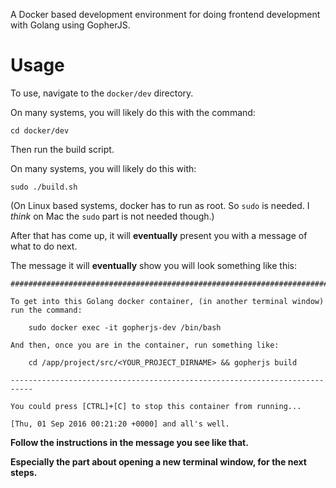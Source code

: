 A Docker based development environment for doing frontend development with Golang using GopherJS.

# Usage

To use, navigate to the `docker/dev` directory.

On many systems, you will likely do this with the command:
```
cd docker/dev
```

Then run the build script.

On many systems, you will likely do this with:
```
sudo ./build.sh
```

(On Linux based systems, docker has to run as root. So `sudo` is needed.
I *think* on Mac the `sudo` part is not needed though.)

After that has come up, it will **eventually** present you with a message of what to do next.

The message it will **eventually** show you will look something like this:
```
###########################################################################

To get into this Golang docker container, (in another terminal window)
run the command:

    sudo docker exec -it gopherjs-dev /bin/bash

And then, once you are in the container, run something like:

    cd /app/project/src/<YOUR_PROJECT_DIRNAME> && gopherjs build

---------------------------------------------------------------------------

You could press [CTRL]+[C] to stop this container from running...

[Thu, 01 Sep 2016 00:21:20 +0000] and all's well.
```

**Follow the instructions in the message you see like that.**

**Especially the part about opening a new terminal window, for the next steps.**
